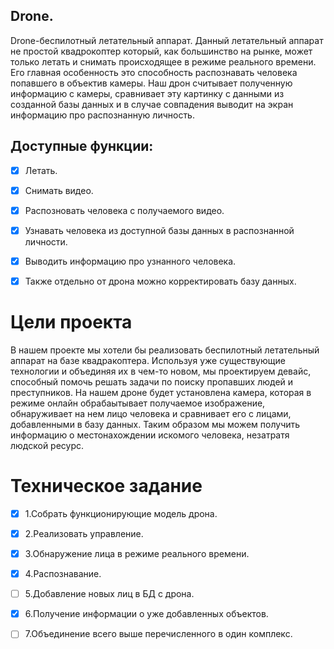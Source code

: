 ## Drone.
Drone-беспилотный летательный аппарат. Данный летательный аппарат не простой квадрокоптер который, как большинство на рынке, может только летать и снимать происходящее в режиме реального времени. Его главная особенность это способность распознавать человека попавшего в объектив камеры. Наш дрон считывает полученную информацию с камеры, сравнивает эту картинку с данными из созданной базы данных и в случае совпадения выводит на экран информацию про распознанную личность.

## Доступные функции:
- [x] Летать.
- [x] Снимать видео.
- [x] Распозновать человека с получаемого видео.
- [x] Узнавать человека из доступной базы данных в распознанной личности.
- [x] Выводить информацию про узнанного человека.
- [x] Также отдельно от дрона можно корректировать базу данных.



# Цели проекта
В нашем проекте мы хотели бы реализовать беспилотный летательный аппарат на базе квадракоптера. Используя уже существующие технологии и объединяя их в чем-то новом, мы проектируем девайс, способный помочь решать задачи по поиску пропавших людей и преступников. На нашем дроне будет установлена камера, которая в режиме онлайн обрабаытывает получаемое изображение, обнаруживает на нем лицо человека и сравнивает его с лицами, добавленными в базу данных. Таким образом мы можем получить информацию о местонахождении искомого человека, незатратя людской ресурс.

# Техническое задание
  - [x] 1.Собрать функционирующие модель дрона.

  - [x] 2.Реализовать управление.

  - [x] 3.Обнаружение лица в режиме реального времени.

  - [x] 4.Распознавание.

  - [ ] 5.Добавление новых лиц в БД с дрона.

  - [x] 6.Получение информации о уже добавленных объектов.

  - [ ] 7.Объединение всего выше перечисленного в один комплекс.
